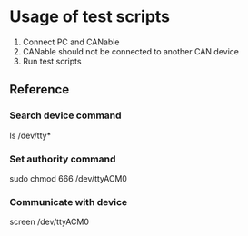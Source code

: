 # Usage of test scripts

1. Connect PC and CANable
2. CANable should not be connected to another CAN device
3. Run test scripts
	

## Reference

### Search device command
ls /dev/tty*

### Set authority command
sudo chmod 666 /dev/ttyACM0

### Communicate with device
screen /dev/ttyACM0

